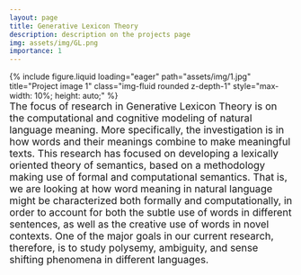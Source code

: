 ```yaml
---
layout: page
title: Generative Lexicon Theory
description: description on the projects page
img: assets/img/GL.png
importance: 1
---
```


<!-- Main content of the project -->
<div class="content">
     <div class="row">
        <div class="col-sm-12 mt-3">
            <!-- First image related to the project -->
            {% include figure.liquid loading="eager" path="assets/img/1.jpg" title="Project image 1" class="img-fluid rounded z-depth-1" style="max-width: 10%; height: auto;" %}
        </div>
    </div>
       <div class="caption" style="text-align: left; font-size: 1.1rem;">
       The focus of research in Generative Lexicon Theory is on the computational and cognitive modeling of natural language meaning. More specifically, the investigation is in how words and their meanings combine to make meaningful texts. This research has focused on developing a lexically oriented theory of semantics, based on a methodology making use of formal and computational semantics. That is, we are looking at how word meaning in natural language might be characterized both formally and computationally, in order to account for both the subtle use of words in different sentences, as well as the creative use of words in novel contexts. One of the major goals in our current research, therefore, is to study polysemy, ambiguity, and sense shifting phenomena in different languages.
    </div>

</div>
